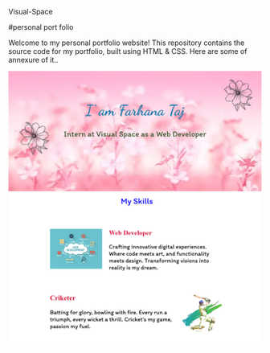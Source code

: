Visual-Space 

#personal port folio

Welcome to my personal portfolio website! 
This repository contains the source code for my portfolio, built using HTML & CSS.
Here are some of annexure of it..

![image Alt](https://github.com/taj-coder/intern-portfolio/blob/main/Screenshot%202025-01-26%20235217.png)
![image Alt](https://github.com/taj-coder/intern-portfolio/blob/main/Screenshot%202025-01-26%20235305.png)
